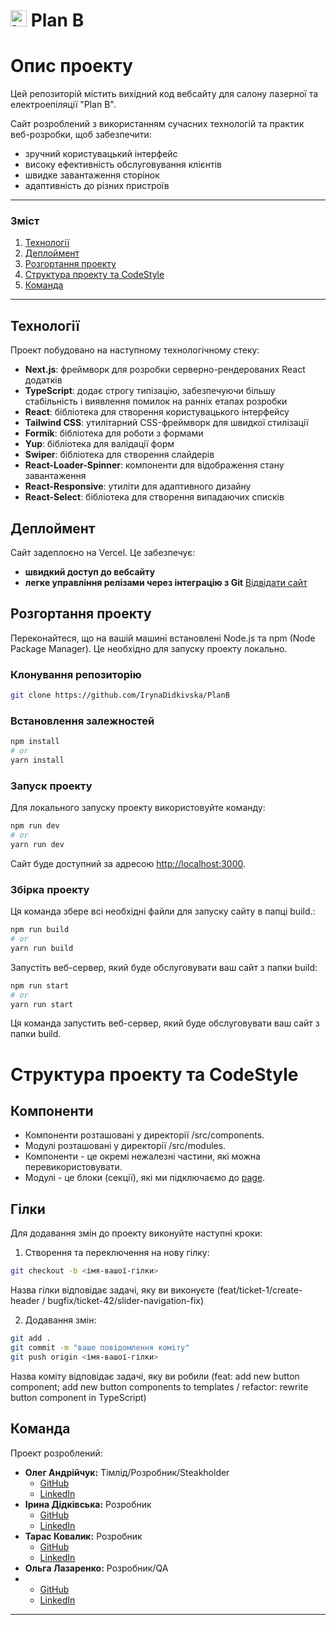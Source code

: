 # <img src="./src/app/favicon.ico" width="26" alt="Logo"> Plan B

# Опис проекту

Цей репозиторій містить вихідний код вебсайту для салону лазерної та
електроепіляції "Plan B".

Сайт розроблений з використанням сучасних технологій та практик веб-розробки,
щоб забезпечити:

- зручний користувацький інтерфейс
- високу ефективність обслуговування клієнтів
- швидке завантаження сторінок
- адаптивність до різних пристроїв

---

### Зміст

1. [Технології](#технології)
2. [Деплоймент](#деплоймент)
3. [Розгортання проекту](#розгортання_проекту)
4. [Структура проекту та CodeStyle](#code_style)
5. [Команда](#команда)

---

## Технології

Проект побудовано на наступному технологічному стеку:

- **Next.js**: фреймворк для розробки серверно-рендерованих React додатків
- **TypeScript**: додає строгу типізацію, забезпечуючи більшу стабільність і
  виявлення помилок на ранніх етапах розробки
- **React**: бібліотека для створення користувацького інтерфейсу
- **Tailwind CSS**: утилітарний CSS-фреймворк для швидкої стилізації
- **Formik**: бібліотека для роботи з формами
- **Yup**: бібліотека для валідації форм
- **Swiper**: бібліотека для створення слайдерів
- **React-Loader-Spinner**: компоненти для відображення стану завантаження
- **React-Responsive**: утиліти для адаптивного дизайну
- **React-Select**: бібліотека для створення випадаючих списків

## Деплоймент

Сайт задеплоєно на Vercel. Це забезпечує:

- **швидкий доступ до вебсайту**
- **легке управління релізами через інтеграцію з Git**
  [Відвідати сайт](https://plan-b-2235.vercel.app/)

## Розгортання проекту

Переконайтеся, що на вашій машині встановлені Node.js та npm (Node Package
Manager). Це необхідно для запуску проекту локально.

### Клонування репозиторію

```bash
git clone https://github.com/IrynaDidkivska/PlanB
```

### Встановлення залежностей

```bash
npm install
# or
yarn install
```

### Запуск проекту

Для локального запуску проекту використовуйте команду:

```bash
npm run dev
# or
yarn run dev
```

Сайт буде доступний за адресою [http://localhost:3000](http://localhost:3000).

### Збірка проекту

Ця команда збере всі необхідні файли для запуску сайту в папці build.:

```bash
npm run build
# or
yarn run build
```

Запустіть веб-сервер, який буде обслуговувати ваш сайт з папки build:

```bash
npm run start
# or
yarn run start
```

Ця команда запустить веб-сервер, який буде обслуговувати ваш сайт з папки build.

# Структура проекту та CodeStyle

## Компоненти

- Компоненти розташовані у директорії /src/components.
- Модулі розташовані у директорії /src/modules.
- Компоненти - це окремі нежалезні частини, які можна перевикористовувати.
- Модулі - це блоки (секції), які ми підключаємо до [page](src/app/page.tsx).

## Гілки

Для додавання змін до проекту виконуйте наступні кроки:

1. Створення та переключення на нову гілку:

```bash
git checkout -b <імя-вашої-гілки>
```

Назва гілки відповідає задачі, яку ви виконуєте (feat/ticket-1/create-header /
bugfix/ticket-42/slider-navigation-fix)

2. Додавання змін:

```bash
git add .
git commit -m "ваше повідомлення коміту"
git push origin <імя-вашої-гілки>
```

Назва коміту відповідає задачі, яку ви робили (feat: add new button component;
add new button components to templates / refactor: rewrite button component in
TypeScript)

## Команда

Проект розроблений:
- **Олег Андрійчук:** Тімлід/Розробник/Steakholder
  - [GitHub](https://github.com/OAndrijchuk)
  - [LinkedIn](https://www.linkedin.com/in/oleh-andrijchuk/)
- **Ірина Дідківська:** Розробник
  - [GitHub](https://github.com/IrynaDidkivska)
  - [LinkedIn](https://www.linkedin.com/in/iryna-didkivska/)
- **Тарас Ковалик:** Розробник
  - [GitHub](https://github.com/tarik2454)
  - [LinkedIn](https://www.linkedin.com/in/taras-kovalyk/)
- **Ольга Лазаренко:** Розробник/QA
- - [GitHub](https://github.com/Olga-Olga)
  - [LinkedIn](https://www.linkedin.com/in/olga-lazarenko-1161482a/)

---
